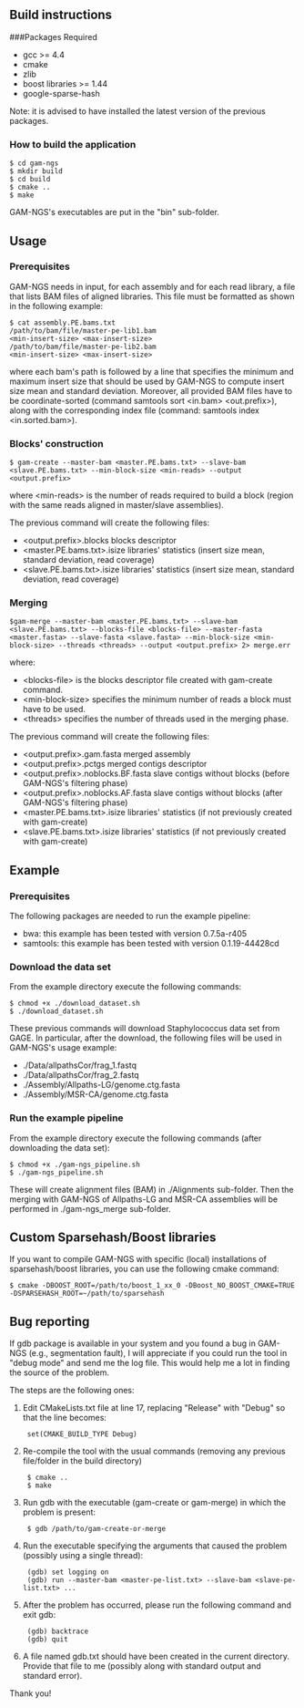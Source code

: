 ## Build instructions

###Packages Required

* gcc >= 4.4
* cmake
* zlib
* boost libraries >= 1.44
* google-sparse-hash

Note: it is advised to have installed the latest version of the previous packages.

### How to build the application

    $ cd gam-ngs
    $ mkdir build
    $ cd build
    $ cmake ..
    $ make

GAM-NGS's executables are put in the "bin" sub-folder.

## Usage

### Prerequisites

GAM-NGS needs in input, for each assembly and for each read library, a file that lists BAM files of aligned libraries.
This file must be formatted as shown in the following example:

    $ cat assembly.PE.bams.txt
    /path/to/bam/file/master-pe-lib1.bam
    <min-insert-size> <max-insert-size>
    /path/to/bam/file/master-pe-lib2.bam
    <min-insert-size> <max-insert-size>

where each bam's path is followed by a line that specifies the minimum and maximum insert size that should be used by GAM-NGS to compute insert size mean and standard deviation.
Moreover, all provided BAM files have to be coordinate-sorted (command samtools sort \<in.bam\> \<out.prefix\>), along with the corresponding index file (command: samtools index \<in.sorted.bam\>).

### Blocks' construction

    $ gam-create --master-bam <master.PE.bams.txt> --slave-bam <slave.PE.bams.txt> --min-block-size <min-reads> --output <output.prefix>

where \<min-reads\> is the number of reads required to build a block (region with the same reads aligned in master/slave assemblies).

The previous command will create the following files:
- \<output.prefix\>.blocks        blocks descriptor
- \<master.PE.bams.txt\>.isize    libraries' statistics (insert size mean, standard deviation, read coverage)
- \<slave.PE.bams.txt\>.isize     libraries' statistics (insert size mean, standard deviation, read coverage)

### Merging

    $gam-merge --master-bam <master.PE.bams.txt> --slave-bam <slave.PE.bams.txt> --blocks-file <blocks-file> --master-fasta <master.fasta> --slave-fasta <slave.fasta> --min-block-size <min-block-size> --threads <threads> --output <output.prefix> 2> merge.err

where:
* \<blocks-file\> is the blocks descriptor file created with gam-create command.
* \<min-block-size\> specifies the minimum number of reads a block must have to be used.
* \<threads\> specifies the number of threads used in the merging phase.

The previous command will create the following files:
* \<output.prefix\>.gam.fasta            merged assembly
* \<output.prefix\>.pctgs                merged contigs descriptor
* \<output.prefix\>.noblocks.BF.fasta    slave contigs without blocks (before GAM-NGS's filtering phase)
* \<output.prefix\>.noblocks.AF.fasta    slave contigs without blocks (after GAM-NGS's filtering phase)
* \<master.PE.bams.txt\>.isize           libraries' statistics (if not previously created with gam-create)
* \<slave.PE.bams.txt\>.isize            libraries' statistics (if not previously created with gam-create)


## Example

### Prerequisites

The following packages are needed to run the example pipeline:

 * bwa: this example has been tested with version 0.7.5a-r405
 * samtools: this example has been tested with version 0.1.19-44428cd

### Download the data set

From the example directory execute the following commands:

    $ chmod +x ./download_dataset.sh
    $ ./download_dataset.sh

These previous commands will download Staphylococcus data set from GAGE.
In particular, after the download, the following files will be used in GAM-NGS's usage example:

 * ./Data/allpathsCor/frag_1.fastq
 * ./Data/allpathsCor/frag_2.fastq
 * ./Assembly/Allpaths-LG/genome.ctg.fasta
 * ./Assembly/MSR-CA/genome.ctg.fasta

### Run the example pipeline

From the example directory execute the following commands (after downloading the data set):

    $ chmod +x ./gam-ngs_pipeline.sh
    $ ./gam-ngs_pipeline.sh

These will create alignment files (BAM) in ./Alignments sub-folder.
Then the merging with GAM-NGS of Allpaths-LG and MSR-CA assemblies will be performed in ./gam-ngs_merge sub-folder.


## Custom Sparsehash/Boost libraries

If you want to compile GAM-NGS with specific (local) installations of sparsehash/boost libraries,
you can use the following cmake command:

    $ cmake -DBOOST_ROOT=/path/to/boost_1_xx_0 -DBoost_NO_BOOST_CMAKE=TRUE -DSPARSEHASH_ROOT=~/path/to/sparsehash

## Bug reporting

If gdb package is available in your system and you found a bug in GAM-NGS (e.g., segmentation fault),
I will appreciate if you could run the tool in "debug mode" and send me the log file.
This would help me a lot in finding the source of the problem.

The steps are the following ones:

1. Edit CMakeLists.txt file at line 17, replacing "Release" with "Debug" so that the line becomes:

        set(CMAKE_BUILD_TYPE Debug)

2. Re-compile the tool with the usual commands (removing any previous file/folder in the build directory)

        $ cmake ..
        $ make

3. Run gdb with the executable (gam-create or gam-merge) in which the problem is present:

        $ gdb /path/to/gam-create-or-merge

4. Run the executable specifying the arguments that caused the problem (possibly using a single thread):

        (gdb) set logging on
        (gdb) run --master-bam <master-pe-list.txt> --slave-bam <slave-pe-list.txt> ...

5. After the problem has occurred, please run the following command and exit gdb:

        (gdb) backtrace
        (gdb) quit

6. A file named gdb.txt should have been created in the current directory.
   Provide that file to me (possibly along with standard output and standard error).

Thank you!
